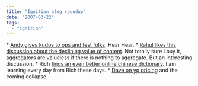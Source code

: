 ```yaml
---
title: "Ignition blog roundup"
date: "2007-03-22"
tags: 
  - "ignition"
---
```


\* [Andy gives kudos to ops and test folks](http://asack.typepad.com/a_sack_of_seattle/2007/03/operations_folk.html "A Sack of Seattle: Operations folks"). Hear Hear. \* [Rahul likes this discussion about the declining value of content](http://www.rp0229.com/blog/2007/03/21/aggregation-vs-content-creation/). Not totally sure I buy it, aggregators are valueless if there is nothing to aggregate. But an interesting discussion. \* Rich [finds an even better online chinese dictionary](http://www.tongfamily.com/even_better_chinese_dictionary.php). I am learning every day from Rich these days. \* [Dave on yp pricing](http://www.naffziger.net/blog/2007/03/18/the-hidden-yellow-pages-price-supports/) and the coming collapse
